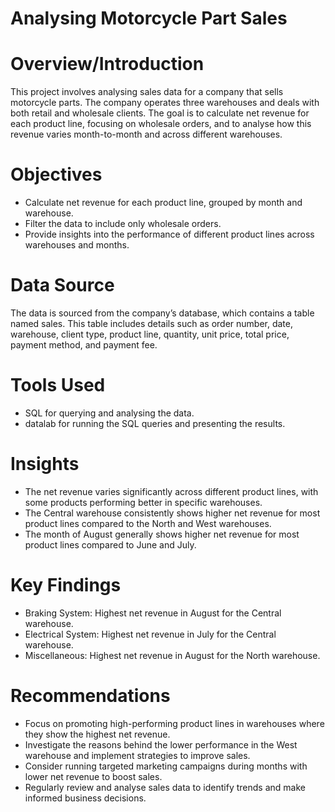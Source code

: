 # Analysing Motorcycle Part Sales

# Overview/Introduction

This project involves analysing sales data for a company that sells motorcycle parts. The company operates three warehouses and deals with both retail and wholesale clients. The goal is to calculate net revenue for each product line, focusing on wholesale orders, and to analyse how this revenue varies month-to-month and across different warehouses.

# Objectives

- Calculate net revenue for each product line, grouped by month and warehouse.
- Filter the data to include only wholesale orders.
- Provide insights into the performance of different product lines across warehouses and months.

# Data Source

The data is sourced from the company’s database, which contains a table named sales. This table includes details such as order number, date, warehouse, client type, product line, quantity, unit price, total price, payment method, and payment fee.

# Tools Used

- SQL for querying and analysing the data.
- datalab for running the SQL queries and presenting the results.

# Insights

- The net revenue varies significantly across different product lines, with some products performing better in specific warehouses.
- The Central warehouse consistently shows higher net revenue for most product lines compared to the North and West warehouses.
- The month of August generally shows higher net revenue for most product lines compared to June and July.

# Key Findings

- Braking System: Highest net revenue in August for the Central warehouse.
- Electrical System: Highest net revenue in July for the Central warehouse.
- Miscellaneous: Highest net revenue in August for the North warehouse.

# Recommendations

- Focus on promoting high-performing product lines in warehouses where they show the highest net revenue.
- Investigate the reasons behind the lower performance in the West warehouse and implement strategies to improve sales.
- Consider running targeted marketing campaigns during months with lower net revenue to boost sales.
- Regularly review and analyse sales data to identify trends and make informed business decisions.
